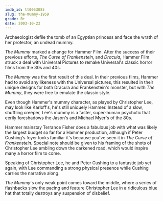```yaml
---
imdb_id: tt0053085
slug: the-mummy-1959
grade: B+
date: 2003-10-23
---
```


Archaeologist defile the tomb of an Egyptian princess and face the wrath of her protector, an undead mummy.

_The Mummy_ marked a change for Hammer Film. After the success of their previous efforts, <span data-imdb-id="tt0050280">_The Curse of Frankenstein_</span>, and <span data-imdb-id="tt0051554">_Dracula_</span>, Hammer Film struck a deal with Universal Pictures to remake Universal's classic horror films from the 30s and 40s.

_The Mummy_ was the first result of this deal. In their previous films, Hammer had to avoid any likeness with the Universal pictures, this resulted in their unique designs for both Dracula and Frankenstein's monster, but with _The Mummy_, they were free to emulate the classic style.

Even though Hammer's mummy character, as played by Christopher Lee, may look like Karloff's, he's still uniquely Hammer. Instead of a slow, shuffling creeper, Lee's mummy is a faster, super-human psychotic that eerily foreshadows the Jason's and Michael Myer's of the 80s.

Hammer mainstay Terrance Fisher does a fabulous job with what was likely the largest budget so far for a Hammer production, although if Peter Cushing's foyer looks familiar it's because you've seen it in _The Curse of Frankenstein_. Special note should be given to his framing of the shots of Christopher Lee ambling down the darkened road, which would inspire many a horror film to come.

Speaking of Christopher Lee, he and Peter Cushing to a fantastic job yet again, with Lee commanding a strong physical presence while Cushing carries the narrative along.

_The Mummy_'s only weak point comes toward the middle, where a series of flashbacks slow the pacing and feature Christopher Lee in a ridiculous blue hat that totally destroys any suspension of disbelief.
